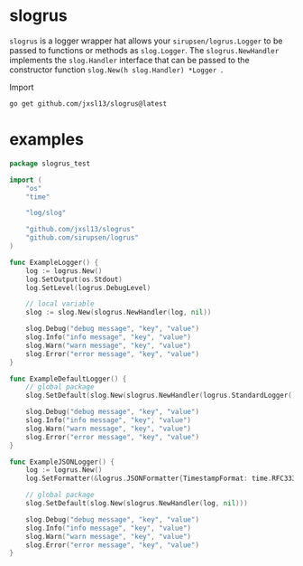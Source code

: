 # slogrus

`slogrus` is a logger wrapper hat allows your `sirupsen/logrus.Logger` to be passed to functions or methods as `slog.Logger`.
The `slogrus.NewHandler` implements the `slog.Handler` interface that can be passed to the constructor function `slog.New(h slog.Handler) *Logger
`.

Import

```shell
go get github.com/jxsl13/slogrus@latest
```

# examples
```go
package slogrus_test

import (
	"os"
	"time"

	"log/slog"

	"github.com/jxsl13/slogrus"
	"github.com/sirupsen/logrus"
)

func ExampleLogger() {
	log := logrus.New()
	log.SetOutput(os.Stdout)
	log.SetLevel(logrus.DebugLevel)

	// local variable
	slog := slog.New(slogrus.NewHandler(log, nil))

	slog.Debug("debug message", "key", "value")
	slog.Info("info message", "key", "value")
	slog.Warn("warn message", "key", "value")
	slog.Error("error message", "key", "value")
}

func ExampleDefaultLogger() {
	// global package
	slog.SetDefault(slog.New(slogrus.NewHandler(logrus.StandardLogger(), nil)))

	slog.Debug("debug message", "key", "value")
	slog.Info("info message", "key", "value")
	slog.Warn("warn message", "key", "value")
	slog.Error("error message", "key", "value")
}

func ExampleJSONLogger() {
	log := logrus.New()
	log.SetFormatter(&logrus.JSONFormatter{TimestampFormat: time.RFC3339Nano})

	// global package
	slog.SetDefault(slog.New(slogrus.NewHandler(log, nil)))

	slog.Debug("debug message", "key", "value")
	slog.Info("info message", "key", "value")
	slog.Warn("warn message", "key", "value")
	slog.Error("error message", "key", "value")
}


```